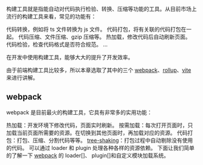 构建工具就是指能自动对代码执行检验、转换、压缩等功能的工具。从目前市场上流行的构建工具来看，常见的功能有：

代码转换，例如将 ts 文件转换为 js 文件。
代码打包，将有关联的代码打包在一起。
代码压缩、文件压缩、gzip 压缩等。
热加载，修改代码后自动刷新页面。
代码检验，检查代码格式是否符合规范。 ...


在开发中使用构建工具，能够大大的提升了开发效率。

由于前端构建工具比较多，所以本章选取了其中的三个 [webpack](https://webpack.docschina.org/concepts/)、[rollup](https://www.rollupjs.com/)、[vite](https://github.com/vitejs/vite) 来进行讲解。

## webpack
webpack 是目前最火的构建工具，它具有非常多的实用功能：

热加载：开发环境下修改代码，页面实时刷新。
按需加载：每次打开页面时，只加载当前页面所需要的资源。在切换到其他页面时，再加载对应的资源。
代码打包：打包、压缩、分割代码等等。
[tree-shaking](https://webpack.docschina.org/guides/tree-shaking/)：打包过程中自动剔除没有使用的代码。
可以通过 loader 和 plugin 处理各种各样的资源依赖。
下面让我们简单的了解一下 [webpack](https://www.webpackjs.com/) 的 loader[]、 plugin[]和自定义模块加载系统。

